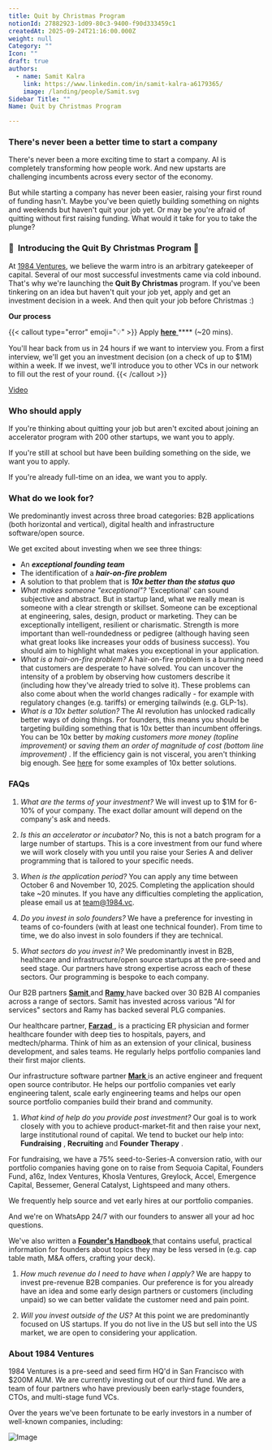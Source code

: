 ```yaml
---
title: Quit by Christmas Program
notionId: 27882923-1d09-80c3-9400-f90d333459c1
createdAt: 2025-09-24T21:16:00.000Z
weight: null
Category: ""
Icon: ""
draft: true
authors:
  - name: Samit Kalra
    link: https://www.linkedin.com/in/samit-kalra-a6179365/
    image: /landing/people/Samit.svg
Sidebar Title: ""
Name: Quit by Christmas Program

---
```




### There's never been a better time to start a company


There's never been a more exciting time to start a company. AI is completely transforming how people work. And new upstarts are challenging incumbents across every sector of the economy.

But while starting a company has never been easier, raising your first round of funding hasn't. Maybe you've been quietly building something on nights and weekends but haven't quit your job yet. Or may be you're afraid of quitting without first raising funding. What would it take for you to take the plunge?

### 🎄  **Introducing the**  **Quit By Christmas**  **Program** 🎄


At [1984 Ventures](/), we believe the warm intro is an arbitrary gatekeeper of capital. Several of our most successful investments came via cold inbound. That's why we're launching the  **Quit By Christmas**  program. If you've been tinkering on an idea but haven't quit your job yet, apply and get an investment decision in a week. And then quit your job before Christmas :) 

 **Our process** 

{{< callout type="error" emoji="💡" >}}
Apply [ **here** ](https://apply.1984.vc/) **** (~20 mins). 

You'll hear back from us in 24 hours if we want to interview you. From a first interview, we'll get you an investment decision (on a check of up to $1M) within a week. If we invest, we'll introduce you to other VCs in our network to fill out the rest of your round. 
{{< /callout >}}


[Video](https://www.loom.com/share/e5030cfed89640988c8f9b947cc1e4d3?sid=6956d63a-e306-42bd-bd22-7d60466938bb)


###  **Who should apply** 


If you're thinking about quitting your job but aren't excited about joining an accelerator program with 200 other startups, we want you to apply.

If you're still at school but have been building something on the side, we want you to apply.

If you're already full-time on an idea, we want you to apply.

###  **What do we look for?** 


We predominantly invest across three broad categories: B2B applications (both horizontal and vertical), digital health and infrastructure software/open source. 

We get excited about investing when we see three things:

- An  ***exceptional founding team*** 
- The identification of a  ***hair-on-fire problem*** 
- A solution to that problem that is  ***10x better than the status quo*** 
-  *What makes someone "exceptional"?* 'Exceptional' can sound subjective and abstract. But in startup land, what we really mean is someone with a clear strength or skillset. Someone can be exceptional at engineering, sales, design, product or marketing. They can be exceptionally intelligent, resilient or charismatic. Strength is more important than well-roundedness or pedigree (although having seen what great looks like increases your odds of business success). You should aim to highlight what makes you exceptional in your application.
-  *What is a hair-on-fire problem?* A hair-on-fire problem is a burning need that customers are desperate to have solved. You can uncover the intensity of a problem by observing how customers describe it (including how they've already tried to solve it). These problems can also come about when the world changes radically - for example with regulatory changes (e.g. tariffs) or emerging tailwinds (e.g. GLP-1s). 
-  *What is a 10x better solution?* The AI revolution has unlocked radically better ways of doing things. For founders, this means you should be targeting building something that is 10x better than incumbent offerings. You can be 10x better by  *making customers more money (topline improvement)*  or  *saving them an order of magnitude of cost (bottom line improvement)* . If the efficiency gain is not visceral, you aren't thinking big enough. See [here](https://samit-kalra.com/blog/how-to-find-a-good-startup-idea) for some examples of 10x better solutions.
###  **FAQs** 


1.  *What are the terms of your investment?* We will invest up to $1M for 6-10% of your company. The exact dollar amount will depend on the company's ask and needs.

1.  *Is this an accelerator or incubator?* No, this is not a batch program for a large number of startups. This is a core investment from our fund where we will work closely with you until you raise your Series A and deliver programming that is tailored to your specific needs.

1.  *When is the application period?* You can apply any time between October 6 and November 10, 2025. Completing the application should take ~20 minutes. If you have any difficulties completing the application, please email us at team@1984.vc. 

1.  *Do you invest in solo founders?* We have a preference for investing in teams of co-founders (with at least one technical founder). From time to time, we do also invest in solo founders if they are technical.

1.  *What sectors do you invest in?* We predominantly invest in B2B, healthcare and infrastructure/open source startups at the pre-seed and seed stage. Our partners have strong expertise across each of these sectors. Our programming is bespoke to each company.

Our B2B partners [ **Samit** ](https://www.linkedin.com/in/samit-kalra-a6179365/) and [ **Ramy** ](https://www.linkedin.com/in/ramyadeeb/) have backed over 30 B2B AI companies across a range of sectors. Samit has invested across various "AI for services" sectors and Ramy has backed several PLG companies.

Our healthcare partner, [ **Farzad** ](https://www.linkedin.com/in/farzadsoleimani/), is a practicing ER physician and former healthcare founder with deep ties to hospitals, payers, and medtech/pharma. Think of him as an extension of your clinical, business development, and sales teams. He regularly helps portfolio companies land their first major clients.

Our infrastructure software partner [ **Mark** ](https://mdp.github.io/) is an active engineer and frequent open source contributor. He helps our portfolio companies vet early engineering talent, scale early engineering teams and helps our open source portfolio companies build their brand and community. 

1.  *What kind of help do you provide post investment?* Our goal is to work closely with you to achieve product-market-fit and then raise your next, large institutional round of capital. We tend to bucket our help into:  **Fundraising** ,  **Recruiting**  and  **Founder Therapy** .

For fundraising, we have a 75% seed-to-Series-A conversion ratio, with our portfolio companies having gone on to raise from Sequoia Capital, Founders Fund, a16z, Index Ventures, Khosla Ventures, Greylock, Accel, Emergence Capital, Bessemer, General Catalyst, Lightspeed and many others.

We frequently help source and vet early hires at our portfolio companies.

And we're on WhatsApp 24/7 with our founders to answer all your ad hoc questions.

We've also written a [ **Founder's Handbook** ](/docs/founders-handbook/) that contains useful, practical information for founders about topics they may be less versed in (e.g. cap table math, M&A offers, crafting your deck).

1.  *How much revenue do I need to have when I apply?* We are happy to invest pre-revenue B2B companies. Our preference is for you already have an idea and some early design partners or customers (including unpaid) so we can better validate the customer need and pain point. 

1.  *Will you invest outside of the US?* At this point we are predominantly focused on US startups. If you do not live in the US but sell into the US market, we are open to considering your application.
###  **About 1984 Ventures** 


1984 Ventures is a pre-seed and seed firm HQ'd in San Francisco with $200M AUM. We are currently investing out of our third fund. We are a team of four partners who have previously been early-stage founders, CTOs, and multi-stage fund VCs.

Over the years we've been fortunate to be early investors in a number of well-known companies, including:

![Image](https://prod-files-secure.s3.us-west-2.amazonaws.com/52e751b5-230f-4649-8c4e-0224e58da4f9/04b4bd06-ed65-4486-b31f-fe52f2f7f7eb/image.png?X-Amz-Algorithm=AWS4-HMAC-SHA256&X-Amz-Content-Sha256=UNSIGNED-PAYLOAD&X-Amz-Credential=ASIAZI2LB466RQC3QZK7%2F20251006%2Fus-west-2%2Fs3%2Faws4_request&X-Amz-Date=20251006T082218Z&X-Amz-Expires=3600&X-Amz-Security-Token=IQoJb3JpZ2luX2VjEPD%2F%2F%2F%2F%2F%2F%2F%2F%2F%2FwEaCXVzLXdlc3QtMiJHMEUCIH%2Bnquwdzgmbbzid9AIjLOMhBN4T4KU4Hm7mwQb4B%2BvVAiEArrfsrHfq8iE%2BsPJxBmz12h72TWCbHDYzIGB2RH5tsPIqiAQIif%2F%2F%2F%2F%2F%2F%2F%2F%2F%2FARAAGgw2Mzc0MjMxODM4MDUiDHllJXqJr3pi9kQEaSrcA64NvhJIPUNNS3Q5ZRkuTkBqRRVBoFOpnCGDZBLmUf4Mi%2FiqA0NU4GQof5LRY21fFtNmsWMFYJBdh5NMpcofW3bXOVpJ7A%2B5wayMO62YAEo3Mp22eJ1c5utQg2Nc%2BO%2FStKZUavZlEF0GCsvHOQIgQsWxx8SPn8BC9%2FtJRLifB3%2BDGMIFotsPKN4wrC8U8lP8T7QJfK6LYT1b%2FhvnrwGtY4WeKrlVR9LNMdxqdwHJIpae3UAxfvFgkcUfgrESS8NwMQt%2FxZLnV4xvtSsdPJVsSSxNUBEqEV6wGCinx2%2Ba77mcd9JEM2pU4aqfkKWPnCwAYSfxIgA5b7PI6%2FQO3DB1qJwCrkDUWpJGa7gOK1y0FLlaaKAMtzKzD%2BIRwWgs8olo4vpAMt7YnMijjz2Ldr4DXrhevR%2Fa%2BJ2aLa8T7mgx6CazNFTlC3gRn4K6%2F4RW0%2B0ITeEscjhWb0fhZdqsFVO%2Bh2LtJKIJ5QmXxkXPVFftJPNoga%2B0avJfdq94Ar0bkNJqkcydsbYWXlTr2kZSIT7x3YM0Nsc3CfDurDNVq9AiVWdXxFNfWqDeE6x%2F3ylhfP18CCRVV9hZkhMMcvyPDq1wdSX%2FBUqaBhJjI%2Bipryt270Eh9LHsZRf1qr21o1%2F3MNzvjccGOqUBO0gm3%2BqZFLLpuj1%2BJMtAtdhRE2ygfCm1QzzBhmuuE80P4%2FPhVccWz5b5GOpRkd779cDAxGZyFLy9%2B3phFoVnHgNyYm5h1UsJlq0jjuWtWguH%2FnlmPI2yOStMf1Fe6k8rTPOPd37xLHs0Jsyw3R04k%2FTJaY7IgF1kptzjVZKFGoTp%2Fj1Zb%2Bs9ajnR7NWbBo%2FYwkQOdgqvlrFcY5J6brzHlZcH0xa1&X-Amz-Signature=ff1d6c101a0bc1f60ac817c2e0f7b3efad6b5d51ebea09d06b96bed99973cb01&X-Amz-SignedHeaders=host&x-amz-checksum-mode=ENABLED&x-id=GetObject)

